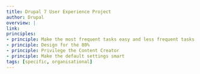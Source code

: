 ```yaml
---
title: Drupal 7 User Experience Project
author: Drupal
overview: |
link:
principles:
- principle: Make the most frequent tasks easy and less frequent tasks achievable.
- principle: Design for the 80%
- principle: Privilege the Content Creator
- principle: Make the default settings smart
tags: [specific, organisational]
---
```

